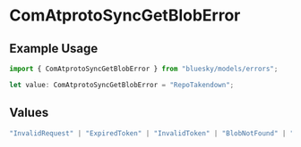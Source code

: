 # ComAtprotoSyncGetBlobError

## Example Usage

```typescript
import { ComAtprotoSyncGetBlobError } from "bluesky/models/errors";

let value: ComAtprotoSyncGetBlobError = "RepoTakendown";
```

## Values

```typescript
"InvalidRequest" | "ExpiredToken" | "InvalidToken" | "BlobNotFound" | "RepoNotFound" | "RepoTakendown" | "RepoSuspended" | "RepoDeactivated"
```